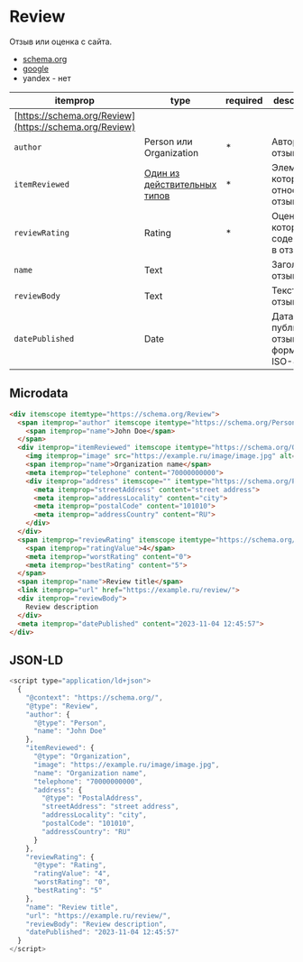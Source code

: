 # Review

Отзыв или оценка с сайта.

- [schema.org](https://schema.org/Review)
- [google](https://developers.google.com/search/docs/appearance/structured-data/review-snippet)
- yandex - нет

|itemprop| type                                                                                                                                        | required |description|
| -- |---------------------------------------------------------------------------------------------------------------------------------------------|----------| -- |
|[https://schema.org/Review](https://schema.org/Review)|                                                                                                                                             |          ||
|`author`| Person или Organization                                                                                                                     | *        |Автор отзыва|
|`itemReviewed`| [Один из действительных типов](https://developers.google.com/search/docs/appearance/structured-data/review-snippet?hl=ru#review-properties) | *        |Элемент, к которому относятся отзывы|
|`reviewRating`| Rating                                                                                                                                      | *        |Оценка, которая содержится в отзыве|
|`name`| Text                                                                                                                                        |          |Заголовок отзыва|
|`reviewBody`| Text                                                                                                                                        |          |Текст отзыва|
|`datePublished`| Date                                                                                                                                        |          |Дата публикации отзыва в формате ISO-8601|

## Microdata

```html
<div itemscope itemtype="https://schema.org/Review">
  <span itemprop="author" itemscope itemtype="https://schema.org/Person">
    <span itemprop="name">John Doe</span>
  </span>
  <div itemprop="itemReviewed" itemscope itemtype="https://schema.org/Organization">
    <img itemprop="image" src="https://example.ru/image/image.jpg" alt="Image alt"/>
    <span itemprop="name">Organization name</span>
    <meta itemprop="telephone" content="70000000000">
    <div itemprop="address" itemscope="" itemtype="https://schema.org/PostalAddress">
      <meta itemprop="streetAddress" content="street address">
      <meta itemprop="addressLocality" content="city">
      <meta itemprop="postalCode" content="101010">
      <meta itemprop="addressCountry" content="RU">
    </div>
  </div>
  <span itemprop="reviewRating" itemscope itemtype="https://schema.org/Rating">
    <span itemprop="ratingValue">4</span>
    <meta itemprop="worstRating" content="0">
    <meta itemprop="bestRating" content="5">
  </span>
  <span itemprop="name">Review title</span>
  <link itemprop="url" href="https://example.ru/review/">
  <div itemprop="reviewBody">
    Review description
  </div>
  <meta itemprop="datePublished" content="2023-11-04 12:45:57">
</div>
```

## JSON-LD
```javascript
<script type="application/ld+json">
  {
    "@context": "https://schema.org/",
    "@type": "Review",
    "author": {
      "@type": "Person",
      "name": "John Doe"
    },
    "itemReviewed": {
      "@type": "Organization",
      "image": "https://example.ru/image/image.jpg",
      "name": "Organization name",
      "telephone": "70000000000",
      "address": {
        "@type": "PostalAddress",
        "streetAddress": "street address",
        "addressLocality": "city",
        "postalCode": "101010",
        "addressCountry": "RU"
      }
    },
    "reviewRating": {
      "@type": "Rating",
      "ratingValue": "4",
      "worstRating": "0",
      "bestRating": "5"
    },
    "name": "Review title",
    "url": "https://example.ru/review/",
    "reviewBody": "Review description",
    "datePublished": "2023-11-04 12:45:57"
  }
</script>
```